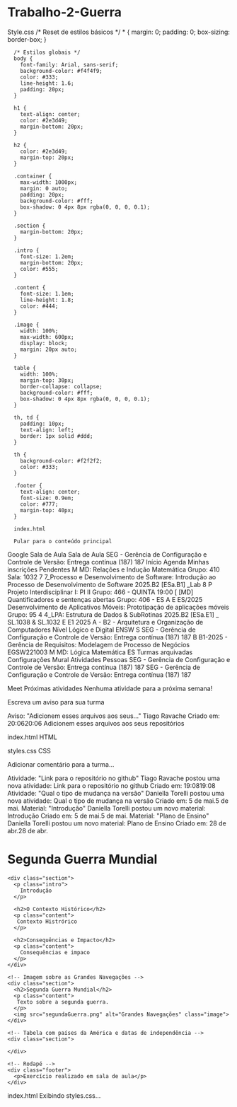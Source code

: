 # Trabalho-2-Guerra
Style.css
/* Reset de estilos básicos */
    * {
        margin: 0;
        padding: 0;
        box-sizing: border-box;
      }
  
      /* Estilos globais */
      body {
        font-family: Arial, sans-serif;
        background-color: #f4f4f9;
        color: #333;
        line-height: 1.6;
        padding: 20px;
      }
  
      h1 {
        text-align: center;
        color: #2e3d49;
        margin-bottom: 20px;
      }
  
      h2 {
        color: #2e3d49;
        margin-top: 20px;
      }
  
      .container {
        max-width: 1000px;
        margin: 0 auto;
        padding: 20px;
        background-color: #fff;
        box-shadow: 0 4px 8px rgba(0, 0, 0, 0.1);
      }
  
      .section {
        margin-bottom: 20px;
      }
  
      .intro {
        font-size: 1.2em;
        margin-bottom: 20px;
        color: #555;
      }
  
      .content {
        font-size: 1.1em;
        line-height: 1.8;
        color: #444;
      }
  
      .image {
        width: 100%;
        max-width: 600px;
        display: block;
        margin: 20px auto;
      }
  
      table {
        width: 100%;
        margin-top: 30px;
        border-collapse: collapse;
        background-color: #fff;
        box-shadow: 0 4px 8px rgba(0, 0, 0, 0.1);
      }
  
      th, td {
        padding: 10px;
        text-align: left;
        border: 1px solid #ddd;
      }
  
      th {
        background-color: #f2f2f2;
        color: #333;
      }
  
      .footer {
        text-align: center;
        font-size: 0.9em;
        color: #777;
        margin-top: 40px;
      }

      index.html

      Pular para o conteúdo principal
Google Sala de Aula
Sala de Aula
SEG - Gerência de Configuração e Controle de Versão: Entrega contínua (187)
187
Início
Agenda
Minhas inscrições
Pendentes
M
MD: Relações e Indução Matemática
Grupo: 410 Sala: 1032
7
7_Processo e Desenvolvimento de Software: Introdução ao Processo de Desenvolvimento de Software
2025.B2 [ESa.B1] _Lab 8
P
Projeto Interdisciplinar I: PI II Grupo: 466 - QUINTA 19:00
[
[MD] Quantificadores e sentenças abertas
Grupo: 406 - ES A
E
ES/2025 Desenvolvimento de Aplicativos Móveis: Prototipação de aplicações móveis
Grupo: 95
4
4_LPA: Estrutura de Dados & SubRotinas
2025.B2 [ESa.E1] _ SL.1038 & SL.1032
E
E1 2025 A - B2 - Arquitetura e Organização de Computadores Nível Lógico e Digital ENSW
S
SEG - Gerência de Configuração e Controle de Versão: Entrega contínua (187)
187
B
B1-2025 - Gerência de Requisitos: Modelagem de Processo de Negócios
EGSW221003
M
MD: Lógica Matemática
ES
Turmas arquivadas
Configurações
Mural
Atividades
Pessoas
SEG - Gerência de Configuração e Controle de Versão: Entrega contínua (187) 187
SEG - Gerência de Configuração e Controle de Versão: Entrega contínua (187)
187

Meet
Próximas atividades
Nenhuma atividade para a próxima semana!

Escreva um aviso para sua turma

Aviso: "Adicionem esses arquivos aos seus…"
Tiago Ravache
Criado em: 20:0620:06
Adicionem esses arquivos aos seus repositórios

index.html
HTML

styles.css
CSS

Adicionar comentário para a turma...

Atividade: "Link para o repositório no github"
Tiago Ravache postou uma nova atividade: Link para o repositório no github
Criado em: 19:0819:08
Atividade: "Qual o tipo de mudança na versão"
Daniella Torelli postou uma nova atividade: Qual o tipo de mudança na versão
Criado em: 5 de mai.5 de mai.
Material: "Introdução"
Daniella Torelli postou um novo material: Introdução
Criado em: 5 de mai.5 de mai.
Material: "Plano de Ensino"
Daniella Torelli postou um novo material: Plano de Ensino
Criado em: 28 de abr.28 de abr.
<!DOCTYPE html>
<html lang="pt-br">
<head>
  <meta charset="UTF-8">
  <meta name="viewport" content="width=device-width, initial-scale=1.0">
  <title>História da Segunda Guerra Mundial</title>
  <link rel="stylesheet" type="text/css" href="styles.css"/>
</head>
<body>

  <div class="container">
    <h1>Segunda Guerra Mundial</h1>

    <div class="section">
      <p class="intro">
        Introdução
      </p>

      <h2>O Contexto Histórico</h2>
      <p class="content">
       Contexto Histrórico
      </p>

      <h2>Consequências e Impacto</h2>
      <p class="content">
        Consequências e impaco
      </p>
    </div>

    <!-- Imagem sobre as Grandes Navegações -->
    <div class="section">
      <h2>Segunda Guerra Mundial</h2>
      <p class="content">
       Texto sobre a segunda guerra.
      </p>
      <img src="segundaGuerra.png" alt="Grandes Navegações" class="image">
    </div>

    <!-- Tabela com países da América e datas de independência -->
    <div class="section">
      
    </div>

    <!-- Rodapé -->
    <div class="footer">
      <p>Exercício realizado em sala de aula</p>
    </div>
  </div>

</body>
</html>
index.html
Exibindo styles.css…
